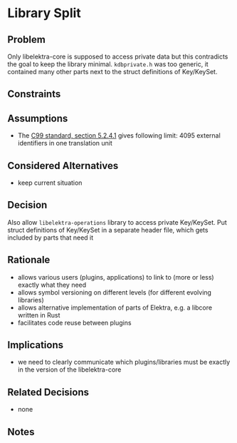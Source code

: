 # Library Split

## Problem

Only libelektra-core is supposed to access private data but this contradicts the goal to keep the library minimal.
`kdbprivate.h` was too generic, it contained many other parts next to the struct definitions of Key/KeySet.

## Constraints

## Assumptions

- The [C99 standard, section 5.2.4.1](http://www.open-std.org/jtc1/sc22/wg14/) gives following limit:
  4095 external identifiers in one translation unit

## Considered Alternatives

- keep current situation

## Decision

Also allow `libelektra-operations` library to access private Key/KeySet.
Put struct definitions of Key/KeySet in a separate header file, which gets
included by parts that need it

## Rationale

- allows various users (plugins, applications) to link to (more or less) exactly what they need
- allows symbol versioning on different levels (for different evolving libraries)
- allows alternative implementation of parts of Elektra, e.g. a libcore written in Rust
- facilitates code reuse between plugins

## Implications

- we need to clearly communicate which plugins/libraries must be exactly in the version of the libelektra-core

## Related Decisions

- none

## Notes 
